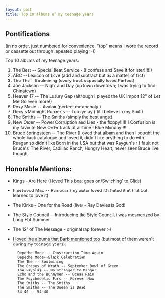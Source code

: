 ```yaml
---
layout: post
title: Top 10 albums of my teenage years
---
```



## Pontifications

(in no order, just numbered for convenience, "top" means I wore the record or cassette out through repeated playing :-))

Top 10 albums of my teenage years:

1. The Beat -- Special Beat Service - (I confess and Save it for later!!!!!)
1. ABC -- Lexicon of Love (add and subtract but as a matter of fact)
2. The The-- Soulmining (every track especially loved Perfect)
3. Joe Jackson -- Night and Day (up town downtown; I was trying to find Chinatown)
4. Heaven 17 -- The Luxury Gap (although I played the UK import 12" of Let Me Go even more!)
5. Roxy Music -- Avalon (perfect melancholy  )
6. Dexy's Midnight Runner's -- Too rye ay ('til I believe in my Soul!)
7. The Smiths -- The Smiths (simply the best angst)
8. New Order -- Power Corruption and Lies - the floppy!!!!!!! Confusion is my favorite New Order track of all time ! Blue Monday!!!!
9. Bruce Springsteen -- The River (I loved that album and then I bought the whole back catalogue and loved it, didn't like anything to do with Reagan so didn't like Born in the USA but that was Raygun's :-) fault not Bruce's: The River, Cadillac Ranch, Hungry Heart, never seen Bruce live though)

## Honorable Mentions:

* Kings - Are Here (I loved This beat goes on/Switching' to Glide)
* Fleetwood Mac -- Rumours (my sister loved it! i hated it at first but learned to love it)
* The Kinks - One for the Road (live) - Ray Davies is God!
* The Style Council -- Introducing the Style Council, i was mesmerized by Long Hot Summer
* The 12" of The Message - original rap forever :-)
* [I loved the albums that Barb mentioned too](https://www.facebook.com/barb.wong/posts/10153995756342282) (but most of them weren't during my teenage years):

        Depeche Mode -- Construction Time Again
        Depeche Mode--Black Celebration
        The The -- Soulmining
        The Grapes of Wrath -- September Bowl of Green
        The Payola$ -- No Stranger to Danger
        Echo and the Bunnymen -- Ocean Rain
        The Psychedelic Furs -- Forever Now
        The Smiths -- The Smiths
        The Smiths -- The Queen is Dead
        54-40 -- 54-40


